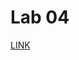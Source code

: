 # Lab 04
[LINK](https://github.com/kropiak/uwm_analiza_duzych_zbiorow/blob/main/lab_04/lab_04.ipynb)
